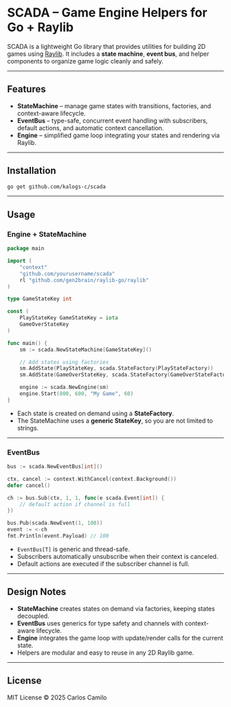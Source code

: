 # SCADA – Game Engine Helpers for Go + Raylib

SCADA is a lightweight Go library that provides utilities for building 2D games using [Raylib](https://github.com/gen2brain/raylib-go). It includes a **state machine**, **event bus**, and helper components to organize game logic cleanly and safely.

---

## Features

* **StateMachine** – manage game states with transitions, factories, and context-aware lifecycle.
* **EventBus** – type-safe, concurrent event handling with subscribers, default actions, and automatic context cancellation.
* **Engine** – simplified game loop integrating your states and rendering via Raylib.

---

## Installation

```bash
go get github.com/kalogs-c/scada
```

---

## Usage

### Engine + StateMachine

```go
package main

import (
    "context"
    "github.com/yourusername/scada"
    rl "github.com/gen2brain/raylib-go/raylib"
)

type GameStateKey int

const (
    PlayStateKey GameStateKey = iota
    GameOverStateKey
)

func main() {
    sm := scada.NewStateMachine[GameStateKey]()

    // Add states using factories
    sm.AddState(PlayStateKey, scada.StateFactory(PlayStateFactory))
    sm.AddState(GameOverStateKey, scada.StateFactory(GameOverStateFactory))

    engine := scada.NewEngine(sm)
    engine.Start(800, 600, "My Game", 60)
}
```

* Each state is created on demand using a **StateFactory**.
* The StateMachine uses a **generic StateKey**, so you are not limited to strings.

---

### EventBus

```go
bus := scada.NewEventBus[int]()

ctx, cancel := context.WithCancel(context.Background())
defer cancel()

ch := bus.Sub(ctx, 1, 1, func(e scada.Event[int]) {
    // default action if channel is full
})

bus.Pub(scada.NewEvent(1, 100))
event := <-ch
fmt.Println(event.Payload) // 100
```

* `EventBus[T]` is generic and thread-safe.
* Subscribers automatically unsubscribe when their context is canceled.
* Default actions are executed if the subscriber channel is full.

---

## Design Notes

* **StateMachine** creates states on demand via factories, keeping states decoupled.
* **EventBus** uses generics for type safety and channels with context-aware lifecycle.
* **Engine** integrates the game loop with update/render calls for the current state.
* Helpers are modular and easy to reuse in any 2D Raylib game.

---

## License

MIT License © 2025 Carlos Camilo
